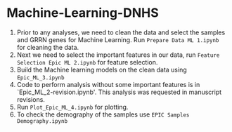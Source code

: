 # Machine-Learning-DNHS

1. Prior to any analyses, we need to clean the data and select the samples and GRRN genes for Machine Learning. Run `Prepare Data ML 1.ipynb` for cleaning the data.
2. Next we need to select the important features in our data, run `Feature Selection Epic ML 2.ipynb` for feature selection.
3. Build the Machine learning models on the clean data using `Epic_ML_3.ipynb`
4. Code to perform analysis without some important features is in `Epic_ML_2-revision.ipynb'. This analysis was requested in manuscript revisions. 
5. Run `Plot_Epic_ML_4.ipynb` for plotting.
6. To check the demography of the samples use `EPIC Samples Demography.ipynb`
